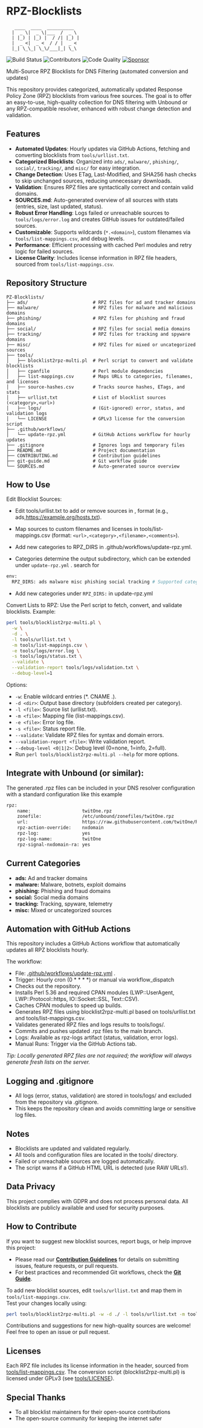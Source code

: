 # RPZ-Blocklists
```
   ____  ____  __________ 
  |  _ \|  _ \|___  /  _ \ 
  | |_) | |_) |  / /| |_) | 
  |  _ <|  _ <  / / |  _ < 
  |_| \_\_| \_\/___|_| \_\ 
```


![Build Status](https://github.com/twitOne/RPZ-Blocklists/actions/workflows/update-rpz.yml/badge.svg)
![Contributors](https://img.shields.io/github/contributors/twitOne/RPZ-Blocklists)
![Code Quality](https://img.shields.io/badge/code%20quality-perl%20script-lightgrey)
[![Sponsor](https://img.shields.io/badge/Sponsor-GitHub%20Sponsors-blueviolet)](https://github.com/sponsors/twitOne)

Multi-Source RPZ Blocklists for DNS Filtering (automated conversion and updates)

This repository provides categorized, automatically updated Response Policy Zone (RPZ) blocklists from various free sources. The goal is to offer an easy-to-use, high-quality collection for DNS filtering with Unbound or any RPZ-compatible resolver, enhanced with robust change detection and validation.

## Features

- **Automated Updates**: Hourly updates via GitHub Actions, fetching and converting blocklists from `tools/urllist.txt`.
- **Categorized Blocklists**: Organized into `ads/`, `malware/`, `phishing/`, `social/`, `tracking/`, and `misc/` for easy integration.
- **Change Detection**: Uses ETag, Last-Modified, and SHA256 hash checks to skip unchanged sources, reducing unnecessary downloads.
- **Validation**: Ensures RPZ files are syntactically correct and contain valid domains.
- **SOURCES.md**: Auto-generated overview of all sources with stats (entries, size, last updated, status).
- **Robust Error Handling**: Logs failed or unreachable sources to `tools/logs/error.log` and creates GitHub issues for outdated/failed sources.
- **Customizable**: Supports wildcards (`*.<domain>`), custom filenames via `tools/list-mappings.csv`, and debug levels.
- **Performance**: Efficient processing with cached Perl modules and retry logic for failed sources.
- **License Clarity**: Includes license information in RPZ file headers, sourced from `tools/list-mappings.csv`.

## Repository Structure

```text
PZ-Blocklists/
├── ads/                        # RPZ files for ad and tracker domains
├── malware/                    # RPZ files for malware and malicious domains
├── phishing/                   # RPZ files for phishing and fraud domains
├── social/                     # RPZ files for social media domains
├── tracking/                   # RPZ files for tracking and spyware domains
├── misc/                       # RPZ files for mixed or uncategorized sources
├── tools/
│   ├── blocklist2rpz-multi.pl  # Perl script to convert and validate blocklists
│   ├── cpanfile                # Perl module dependencies
│   ├── list-mappings.csv       # Maps URLs to categories, filenames, and licenses
│   ├── source-hashes.csv       # Tracks source hashes, ETags, and stats
│   ├── urllist.txt             # List of blocklist sources (<category>,<url>)
│   ├── logs/                   # (Git-ignored) error, status, and validation logs
│   └── LICENSE                 # GPLv3 license for the conversion script
├── .github/workflows/
│   └── update-rpz.yml          # GitHub Actions workflow for hourly updates
├── .gitignore                  # Ignores logs and temporary files
├── README.md                   # Project documentation
├── CONTRIBUTING.md             # Contribution guidelines
├── git-guide.md                # Git workflow guide
└── SOURCES.md                  # Auto-generated source overview
```

## How to Use

Edit Blocklist Sources:

- Edit tools/urllist.txt to add or remove sources in <category>,<url> format (e.g., ads,https://example.org/hosts.txt).
- Map sources to custom filenames and licenses in tools/list-mappings.csv (format: `<url>,<category>,<filename>,<comments>`).
- Add new categories to RPZ_DIRS in .github/workflows/update-rpz.yml.

- Categories determine the output subdirectory, which can be extended under `update-rpz.yml` . search for 
```bash
env:
  RPZ_DIRS: ads malware misc phishing social tracking # Supported categories, add here new categories if needed
```
- Add new categories under `RPZ_DIRS:` in update-rpz.yml

Convert Lists to RPZ:
Use the Perl script to fetch, convert, and validate blocklists. Example:

```bash
perl tools/blocklist2rpz-multi.pl \
  -w \
  -d . \
  -l tools/urllist.txt \
  -m tools/list-mappings.csv \
  -e tools/logs/error.log \
  -s tools/logs/status.txt \
  --validate \
  --validation-report tools/logs/validation.txt \
  --debug-level=1
```

Options:
-  `-w`: Enable wildcard entries (*.<domain> CNAME .).
-  `-d <dir>`: Output base directory (subfolders created per category).
-  `-l <file>`: Source list (urllist.txt).
-  `-m <file>`: Mapping file (list-mappings.csv).
-  `-e <file>`: Error log file.
-  `-s <file>`: Status report file.
-  `--validate`: Validate RPZ files for syntax and domain errors.
-  `--validation-report <file>`: Write validation report.
-  `--debug-level <0|1|2>`: Debug level (0=none, 1=info, 2=full).
-  Run `perl tools/blocklist2rpz-multi.pl --help` for more options.

## Integrate with Unbound (or similar):

The generated .rpz files can be included in your DNS resolver configuration with a standard configuration like this example
```bash
rpz:
    name:                   twitOne.rpz
    zonefile:               /etc/unbound/zonefiles/twitOne.rpz
    url:                    https://raw.githubusercontent.com/twitOne/RPZ-Blocklists/main/ads/ads_example.rpz
    rpz-action-override:    nxdomain
    rpz-log:                yes
    rpz-log-name:           twitOne
    rpz-signal-nxdomain-ra: yes

``` 

## Current Categories

- **ads:** Ad and tracker domains
- **malware:** Malware, botnets, exploit domains
- **phishing:** Phishing and fraud domains
- **social:** Social media domains
- **tracking:** Tracking, spyware, telemetry
- **misc:** Mixed or uncategorized sources

## Automation with GitHub Actions

This repository includes a GitHub Actions workflow that automatically updates all RPZ blocklists hourly.

The workflow:

- File: [.github/workflows/update-rpz.yml](.github/workflows/update-rpz.yml) .
- Trigger: Hourly cron (0 * * * *) or manual via workflow_dispatch
- Checks out the repository.
- Installs Perl 5.36 and required CPAN modules (LWP::UserAgent, LWP::Protocol::https, IO::Socket::SSL, Text::CSV).
- Caches CPAN modules to speed up builds.
- Generates RPZ files using blocklist2rpz-multi.pl based on tools/urllist.txt and tools/list-mappings.csv.
- Validates generated RPZ files and logs results to tools/logs/.
- Commits and pushes updated .rpz files to the main branch.
- Logs: Available as rpz-logs artifact (status, validation, error logs).
- Manual Runs: Trigger via the GitHub Actions tab.

*Tip: Locally generated RPZ files are not required; the workflow will always generate fresh lists on the server.*

## Logging and .gitignore

- All logs (error, status, validation) are stored in tools/logs/ and excluded from the repository via .gitignore.
- This keeps the repository clean and avoids committing large or sensitive log files.

## Notes

- Blocklists are updated and validated regularly.
- All tools and configuration files are located in the tools/ directory.
- Failed or unreachable sources are logged automatically.
- The script warns if a GitHub HTML URL is detected (use RAW URLs!).

## Data Privacy

This project complies with GDPR and does not process personal data. All blocklists are publicly available and used for security purposes.

## How to Contribute

If you want to suggest new blocklist sources, report bugs, or help improve this project:

- Please read our **[Contribution Guidelines](CONTRIBUTING.md)** for details on submitting issues, feature requests, or pull requests.
- For best practices and recommended Git workflows, check the **[Git Guide](git-guide.md)**.

To add new blocklist sources, edit `tools/urllist.txt` and map them in `tools/list-mappings.csv`.  
Test your changes locally using:
```bash
perl tools/blocklist2rpz-multi.pl -w -d ./ -l tools/urllist.txt -m tools/list-mappings.csv
```

Contributions and suggestions for new high-quality sources are welcome!  
Feel free to open an issue or pull request.

## Licenses

Each RPZ file includes its license information in the header, sourced from [tools/list-mappings.csv](tools/list-mappings.csv). The conversion script (blocklist2rpz-multi.pl) is licensed under GPLv3 (see [tools/LICENSE](tools/LICENSE)).

## Special Thanks

- To all blocklist maintainers for their open-source contributions
- The open-source community for keeping the internet safer